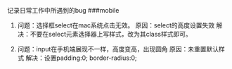 记录日常工作中所遇到的bug
###mobile
1. 问题：选择框select在mac系统点击无效。
原因：select的高度设置失效
解决：不要在select元素选择器上写样式，改为其class样式即可。

2. 问题：input在手机端展现不一样，高度变高，出现圆角
原因：未重置默认样式
解决：设置padding:0; border-radius:0;
